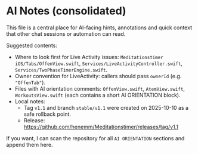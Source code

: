 # AI Notes (consolidated)

This file is a central place for AI-facing hints, annotations and quick context that other chat sessions or automation can read.

Suggested contents:
- Where to look first for Live Activity issues: `Meditationstimer iOS/Tabs/OffenView.swift`, `Services/LiveActivityController.swift`, `Services/TwoPhaseTimerEngine.swift`.
- Owner convention for LiveActivity: callers should pass `ownerId` (e.g. `"OffenTab"`).
- Files with AI orientation comments: `OffenView.swift`, `AtemView.swift`, `WorkoutsView.swift` (each contains a short AI ORIENTATION block).
- Local notes:
  - Tag `v1.1` and branch `stable/v1.1` were created on 2025-10-10 as a safe rollback point.
  - Release: https://github.com/henemm/Meditationstimer/releases/tag/v1.1

If you want, I can scan the repository for all `AI ORIENTATION` sections and append them here.
